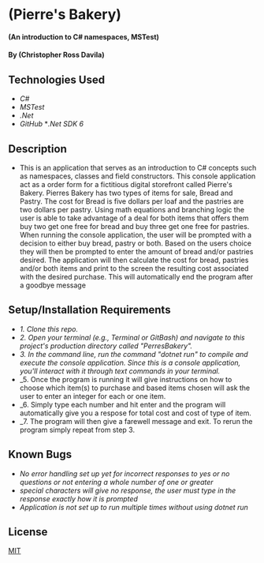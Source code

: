 # (Pierre's Bakery)

#### (An introduction to C# namespaces, MSTest)

#### By (Christopher Ross Davila)

## Technologies Used

* _C#_
* _MSTest_
* _.Net_
* _GitHub_
*_.Net SDK 6_


## Description
* This is an application that serves as an introduction to C# concepts such as namespaces, classes and field constructors. This console application act as a order form for a fictitious digital storefront called Pierre's Bakery.  Pierres Bakery has two types of items for sale, Bread and Pastry.  The cost for Bread is five dollars per loaf and the pastries are two dollars per pastry.  Using math equations and branching logic the user is able to take advantage of a deal for both items that offers them buy two get one free for bread and buy three get one free for pastries.  When running the console application, the user will be prompted with a decision to either buy bread, pastry or both.  Based on the users choice they will then be prompted to enter the amount of bread and/or pastries desired.  The application will then calculate the cost for bread, pastries and/or both items and print to the screen the resulting cost associated with the desired purchase.  This will automatically end the program after a goodbye message

## Setup/Installation Requirements

* _1. Clone this repo._
* _2. Open your terminal (e.g., Terminal or GitBash) and navigate to this project's production directory called "PerresBakery"._
* _3. In the command line, run the command "dotnet run" to compile and execute the console application. Since this is a console application, you'll interact with it through text commands in your terminal._
* _5. Once the program is running it will give instructions on how to choose which item(s) to purchase and based items chosen will ask the user to enter an integer for each or one item.
* _6. Simply type each number and hit enter and the program will automatically give you a respose for total cost and cost of type of item.
* _7. The program will then give a farewell message and exit. To rerun the program simply repeat from step 3.

## Known Bugs

* _No error handling set up yet for incorrect responses to yes or no questions or not entering a whole number of one or greater_
* _special characters will give no response, the user must type in the response exactly how it is prompted_
* _Application is not set up to run multiple times without using dotnet run_

## License
[MIT](https://github.com/ChrisRDavila/PierresBakery.Solution/blob/main/License.txt)